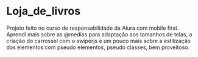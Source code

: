# Loja_de_livros
Projeto feito no curso de responsabilidade da Alura com mobile first. Aprendi mais sobre as @medias para adaptação aos tamanhos de telas, a criação do carrossel com o swiperjs e um pouco mais sobre a estilização dos elementos com pseudo elementos, pseudo classes, bem proveitoso.
